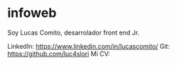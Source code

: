 # infoweb

Soy Lucas Comito, desarrolador front end Jr.

LinkedIn: https://www.linkedin.com/in/lucascomito/
Git: https://github.com/luc4slori
Mi CV: 


